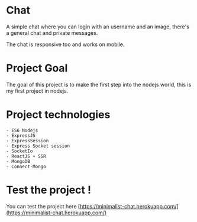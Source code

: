 
# Chat

A simple chat where you can login with an username and an image, there's a general chat and private messages.

The chat is responsive too and works on mobile.

# Project Goal

The goal of this project is to make the first step into the nodejs world, this is my first project in nodejs.

# Project technologies 
	- ES6 Nodejs
	- ExpressJS
	- ExpressSession
	- Express Socket session
	- SocketIo
	- ReactJS + SSR
	- MongoDB
	- Connect-Mongo

# Test the project !
You can test the project here [https://minimalist-chat.herokuapp.com/](https://minimalist-chat.herokuapp.com/)
